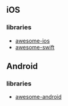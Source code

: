 ## iOS
### libraries
- [awesome-ios](https://github.com/vsouza/awesome-ios)
- [awesome-swift](https://github.com/matteocrippa/awesome-swift)

## Android
### libraries
- [awesome-android](https://github.com/JStumpp/awesome-android)

